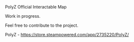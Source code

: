 PolyZ Official Interactable Map 

Work in progress.

Feel free to contribute to the project.


PolyZ - https://store.steampowered.com/app/2735220/PolyZ/

